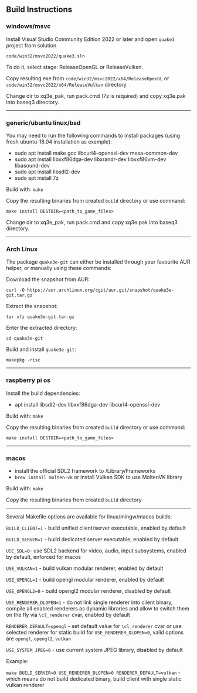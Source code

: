 ## Build Instructions

### windows/msvc

Install Visual Studio Community Edition 2022 or later and open `quake3` project from solution

`code/win32/msvc2022/quake3.sln`

To do it, select stage: ReleaseOpenGL or ReleaseVulkan.

Copy resulting exe from `code/win32/msvc2022/x64/ReleaseOpenGL` or `code/win32/msvc2022/x64/ReleaseVulkan` directory

Change dir to xq3e_pak, run pack.cmd (7z is required) and copy xq3e.pak into baseq3 directory.

---

### generic/ubuntu linux/bsd

You may need to run the following commands to install packages (using fresh ubuntu-18.04 installation as example):

* sudo apt install make gcc libcurl4-openssl-dev mesa-common-dev
* sudo apt install libxxf86dga-dev libxrandr-dev libxxf86vm-dev libasound-dev
* sudo apt install libsdl2-dev
* sudo apt install 7z

Build with: `make`

Copy the resulting binaries from created `build` directory or use command:

`make install DESTDIR=<path_to_game_files>`

Change dir to xq3e_pak, run pack.cmd and copy xq3e.pak into baseq3 directory.

---

### Arch Linux

The package `quake3e-git` can either be installed through your favourite AUR helper, or manually using these commands:

Download the snapshot from AUR:

`curl -O https://aur.archlinux.org/cgit/aur.git/snapshot/quake3e-git.tar.gz`

Extract the snapshot:

`tar xfz quake3e-git.tar.gz`

Enter the extracted directory:

`cd quake3e-git`

Build and install `quake3e-git`:

`makepkg -risc`

---

### raspberry pi os

Install the build dependencies:

* apt install libsdl2-dev libxxf86dga-dev libcurl4-openssl-dev

Build with: `make`

Copy the resulting binaries from created `build` directory or use command:

`make install DESTDIR=<path_to_game_files>`

---

### macos

* install the official SDL2 framework to /Library/Frameworks
* `brew install molten-vk` or install Vulkan SDK to use MoltenVK library

Build with: `make`

Copy the resulting binaries from created `build` directory

---

Several Makefile options are available for linux/mingw/macos builds:

`BUILD_CLIENT=1` - build unified client/server executable, enabled by default

`BUILD_SERVER=1` - build dedicated server executable, enabled by default

`USE_SDL=0`- use SDL2 backend for video, audio, input subsystems, enabled by default, enforced for macos

`USE_VULKAN=1` - build vulkan modular renderer, enabled by default

`USE_OPENGL=1` - build opengl modular renderer, enabled by default

`USE_OPENGL2=0` - build opengl2 modular renderer, disabled by default

`USE_RENDERER_DLOPEN=1` - do not link single renderer into client binary, compile all enabled renderers as dynamic libraries and allow to switch them on the fly via `\cl_renderer` cvar, enabled by default

`RENDERER_DEFAULT=opengl` - set default value for `\cl_renderer` cvar or use selected renderer for static build for `USE_RENDERER_DLOPEN=0`, valid options are `opengl`, `opengl2`, `vulkan`

`USE_SYSTEM_JPEG=0` - use current system JPEG library, disabled by default

Example:

`make BUILD_SERVER=0 USE_RENDERER_DLOPEN=0 RENDERER_DEFAULT=vulkan` - which means do not build dedicated binary, build client with single static vulkan renderer
